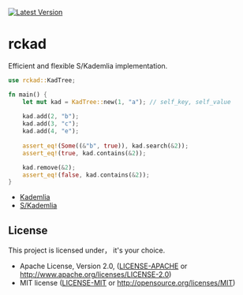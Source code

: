 [![Latest Version](https://img.shields.io/badge/crates.io-v0.0.0-green.svg)](https://crates.io/crates/rckad)

# rckad
Efficient and flexible S/Kademlia implementation.

```rust
use rckad::KadTree;

fn main() {
    let mut kad = KadTree::new(1, "a"); // self_key, self_value
    
    kad.add(2, "b");
    kad.add(3, "c");
    kad.add(4, "e");
    
    assert_eq!(Some((&"b", true)), kad.search(&2));
    assert_eq!(true, kad.contains(&2));

    kad.remove(&2);
    assert_eq!(false, kad.contains(&2));
}

```

- [Kademlia](https://pdos.csail.mit.edu/~petar/papers/maymounkov-kademlia-lncs.pdf)
- [S/Kademlia](http://citeseerx.ist.psu.edu/viewdoc/download?doi=10.1.1.68.4986&rep=rep1&type=pdf)


## License

This project is licensed under， it's your choice.

 * Apache License, Version 2.0, ([LICENSE-APACHE](LICENSE-APACHE) or
   http://www.apache.org/licenses/LICENSE-2.0)
 * MIT license ([LICENSE-MIT](LICENSE-MIT) or
   http://opensource.org/licenses/MIT)

